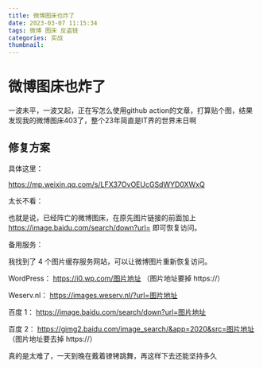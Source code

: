 ```yaml
---
title: 微博图床也炸了
date: 2023-03-07 11:15:34
tags: 微博 图床 反盗链
categories: 实战
thumbnail:
---
```

# 微博图床也炸了
一波未平，一波又起，正在写怎么使用github action的文章，打算贴个图，结果发现我的微博图床403了，整个23年简直是IT界的世界末日啊
## 修复方案
具体这里：

https://mp.weixin.qq.com/s/LFX37OvOEUcGSdWYD0XWxQ

太长不看：

也就是说，已经阵亡的微博图床，在原先图片链接的前面加上
https://image.baidu.com/search/down?url=
即可恢复访问。

备用服务：

我找到了 4 个图片缓存服务网站，可以让微博图片重新恢复访问。

WordPress：
https://i0.wp.com/图片地址 （图片地址要掉 https://）

Weserv.nl：
https://images.weserv.nl/?url=图片地址

百度 1：
https://image.baidu.com/search/down?url=图片地址

百度 2：
https://gimg2.baidu.com/image_search/&app=2020&src=图片地址 （图片地址要去掉 https://）

真的是太难了，一天到晚在戴着镣铐跳舞，再这样下去还能坚持多久
